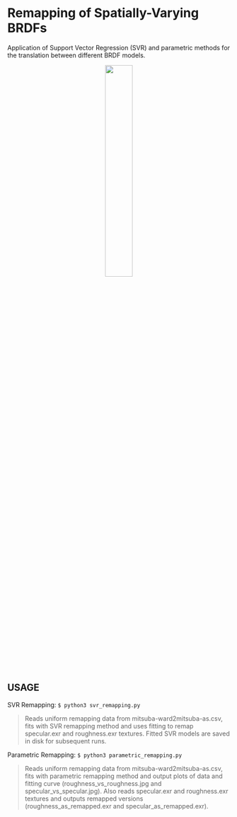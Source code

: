 # Remapping of Spatially-Varying BRDFs
Application of Support Vector Regression (SVR) and parametric methods for the translation between different BRDF models.

<p align="center">
<img src="https://user-images.githubusercontent.com/10238412/127756365-f270df52-f34f-4319-8153-ee4c425ba993.gif" width="35%"/>
</p>

## USAGE

SVR Remapping:
        ```$ python3 svr_remapping.py```

> Reads uniform remapping data from mitsuba-ward2mitsuba-as.csv, fits with SVR remapping method and uses fitting to remap specular.exr and roughness.exr textures. Fitted SVR models are saved in disk for subsequent runs.

Parametric Remapping:
        ```$ python3 parametric_remapping.py```

> Reads uniform remapping data from mitsuba-ward2mitsuba-as.csv, fits with parametric remapping method and output plots of data and fitting curve (roughness_vs_roughness.jpg and specular_vs_specular.jpg). Also reads specular.exr and roughness.exr textures and outputs remapped versions (roughness_as_remapped.exr and specular_as_remapped.exr).
